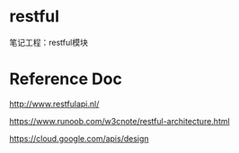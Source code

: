 # restful
笔记工程：restful模块

# Reference Doc
http://www.restfulapi.nl/

https://www.runoob.com/w3cnote/restful-architecture.html

https://cloud.google.com/apis/design